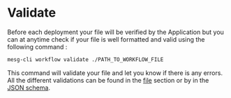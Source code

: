 # Validate

Before each deployment your file will be verified by the Application but you can at anytime check if your file is well formatted and valid using the following command :

```bash
mesg-cli workflow validate ./PATH_TO_WORKFLOW_FILE
```

This command will validate your file and let you know if there is any errors. All the different validations can be found in the [file](https://github.com/mesg-foundation/documentation/tree/b3d92737e4dfd41f30e20d0ab1f2b8dbbf045a2d/workflow/file.md) section or by in the [JSON schema](https://github.com/mesg-foundation/documentation/tree/b3d92737e4dfd41f30e20d0ab1f2b8dbbf045a2d/workflow/%7B%7B%20book.endpoints.validationSchema%20%7D%7D).

